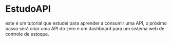 # EstudoAPI
este é um tutorial que estudei para aprender a consumir uma API, o próximo passo será criar uma API do zero e um dashboard para um sistema web de controle de estoque.
